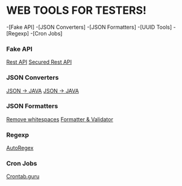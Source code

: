 # WEB TOOLS FOR TESTERS!

-[Fake API]
-[JSON Converters]
-[JSON Formatters]
-[UUID Tools]
-[Regexp]
-[Cron Jobs]

### Fake API
[Rest API](https://instantwebtools.net/fake-rest-api)
[Secured Rest API](https://instantwebtools.net/secured-fake-rest-api)

### JSON Converters
[JSON -> JAVA](https://instantwebtools.net/json-to-java)
[JSON -> JAVA](http://pojo.sodhanalibrary.com/)

### JSON Formatters
[Remove whitespaces](https://codebeautify.org/remove-extra-spaces)
[Formatter & Validator](https://jsonformatter.curiousconcept.com/)

### Regexp
[AutoRegex](https://www.autoregex.xyz/)

### Cron Jobs
[Crontab.guru](https://crontab.guru/)
